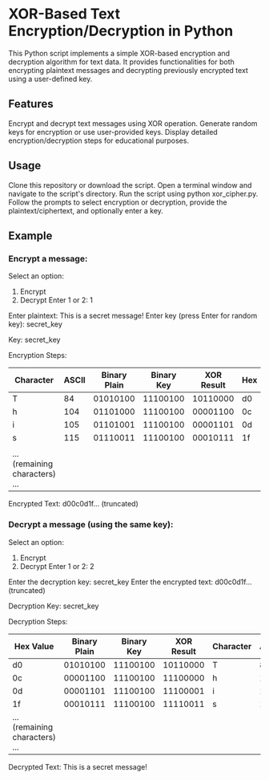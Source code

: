# XOR-Based Text Encryption/Decryption in Python

This Python script implements a simple XOR-based encryption and decryption algorithm for text data. It provides functionalities for both encrypting plaintext messages and decrypting previously encrypted text using a user-defined key.

## Features
Encrypt and decrypt text messages using XOR operation.
Generate random keys for encryption or use user-provided keys.
Display detailed encryption/decryption steps for educational purposes.

## Usage
Clone this repository or download the script.
Open a terminal window and navigate to the script's directory.
Run the script using python xor_cipher.py.
Follow the prompts to select encryption or decryption, provide the plaintext/ciphertext, and optionally enter a key.
## Example
### Encrypt a message:

Select an option:
1. Encrypt
2. Decrypt
Enter 1 or 2: 1

Enter plaintext: This is a secret message!
Enter key (press Enter for random key): secret_key

Key: secret_key

Encryption Steps:

| Character | ASCII | Binary Plain  | Binary Key   | XOR Result  | Hex        |
|-----------|-------|---------------|---------------|--------------|-------------|
| T          | 84    | 01010100     | 11100100     | 10110000     | d0          |
| h          | 104   | 01101000     | 11100100     | 00001100     | 0c          |
| i          | 105   | 01101001     | 11100100     | 00001101     | 0d          |
| s          | 115   | 01110011     | 11100100     | 00010111     | 1f          |
|  |           |               |               |              |            |
| ... (remaining characters) ... |             |               |              |            |

Encrypted Text: d00c0d1f... (truncated)
### Decrypt a message (using the same key):

Select an option:
1. Encrypt
2. Decrypt
Enter 1 or 2: 2

Enter the decryption key: secret_key
Enter the encrypted text: d00c0d1f... (truncated)

Decryption Key: secret_key

Decryption Steps:

| Hex Value | Binary Plain  | Binary Key   | XOR Result  | Character | ASCII |
|-----------|---------------|---------------|--------------|-----------|-------|
| d0        | 01010100     | 11100100     | 10110000     | T          | 84    |
| 0c        | 00001100     | 11100100     | 11100000     | h          | 104   |
| 0d        | 00001101     | 11100100     | 11100001     | i          | 105   |
| 1f        | 00010111     | 11100100     | 11110011     | s          | 115   |
| ... (remaining characters) ... |             |               |              |            |

Decrypted Text: This is a secret message!
